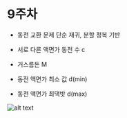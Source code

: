 # 9주차
- 동전 교환 문제 단순 재귀, 분할 정복 기반


- 서로 다른 액면가 동전 수 c
- 거스름돈 M
- 동전 액면가 최소 값 d(min)
- 동전 액면가 최댁밧 d(max)

![alt text](<스크린샷 2024-02-16 02.08.53.png>)


